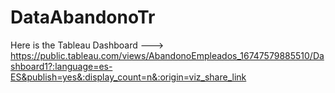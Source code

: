 # DataAbandonoTr

Here is the Tableau Dashboard ---> https://public.tableau.com/views/AbandonoEmpleados_16747579885510/Dashboard1?:language=es-ES&publish=yes&:display_count=n&:origin=viz_share_link
